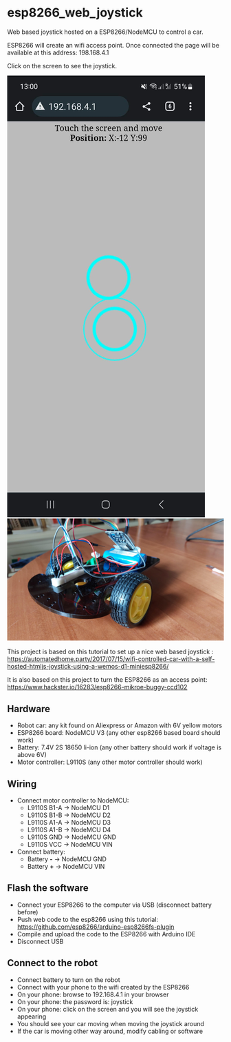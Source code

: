 # esp8266_web_joystick
Web based joystick hosted on a ESP8266/NodeMCU to control a car.

ESP8266 will create an wifi access point. Once connected the page will be available at this address: 198.168.4.1

Click on the screen to see the joystick.

![web based joystick hosted on ESP8266](doc/joystick_screenshot.jpg)
![robot car used for this project](doc/robot_car.jpg)

This project is based on this tutorial to set up a nice web based joystick : https://automatedhome.party/2017/07/15/wifi-controlled-car-with-a-self-hosted-htmljs-joystick-using-a-wemos-d1-miniesp8266/

It is also based on this project to turn the ESP8266 as an access point: https://www.hackster.io/16283/esp8266-mikroe-buggy-ccd102


## Hardware
- Robot car: any kit found on Aliexpress or Amazon with 6V yellow motors
- ESP8266 board: NodeMCU V3 (any other esp8266 based board should work)
- Battery: 7.4V 2S 18650 li-ion (any other battery should work if voltage is above 6V)
- Motor controller: L9110S (any other motor controller should work)


## Wiring
- Connect motor controller to NodeMCU:
  - L9110S B1-A -> NodeMCU D1
  - L9110S B1-B -> NodeMCU D2
  - L9110S A1-A -> NodeMCU D3
  - L9110S A1-B -> NodeMCU D4
  - L9110S GND -> NodeMCU GND
  - L9110S VCC -> NodeMCU VIN
- Connect battery:
  - Battery **-** -> NodeMCU GND
  - Battery **+** -> NodeMCU VIN


## Flash the software
- Connect your ESP8266 to the computer via USB (disconnect battery before)
- Push web code to the esp8266 using this tutorial: https://github.com/esp8266/arduino-esp8266fs-plugin
- Compile and upload the code to the ESP8266 with Arduino IDE
- Disconnect USB
  
## Connect to the robot
- Connect battery to turn on the robot
- Connect with your phone to the wifi created by the ESP8266
- On your phone: browse to 192.168.4.1 in your browser
- On your phone: the password is: joystick
- On your phone: click on the screen and you will see the joystick appearing
- You should see your car moving when moving the joystick around
- If the car is moving other way around, modify cabling or software

